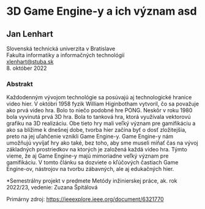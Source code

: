 # 3D Game Engine-y a ich význam asd
## Jan Lenhart

Slovenská technická univerzita v Bratislave  
Fakulta informatiky a informačných technológií  
xlenhart@stuba.sk  
8. október 2022

### Abstrakt

Každodenným vývojom technológie sa posúvajú aj technologické hranice video hier. V októbri 1958 fyzik William Higinbotham vytvoril, čo sa považuje ako prvá video hra. Bolo to niečo podobné hre PONG. Neskôr v roku 1980 bola vyvinutá prvá 3D hra. Bola to tanková hra, ktorá využívala vektorovú grafiku na 3D realizáciu. Obe tieto hry mali veľký význam pre gamifikáciu a ako sa blížime k dnešnej dobe, tvorba hier začína byť o dosť zložitejšia, preto na jej uľahčenie vznikli Game Engine-y. Game Engine-y nám umožňujú vyvíjať hry ako také, bez toho, aby sme museli míňať čas na vývoj základných prostriedkov na ktorých je založená každá video hra. Týmto vieme, že aj Game Engine-y majú mimoriadne veľký význam pre gamifikáciu. V tomto článku sa dozviete o kľúčových častiach Game Engine-ov, nástrojov na tvorbu zábavných, ale aj edukačných hier.

*Semestrálny projekt v predmete Metódy inžinierskej práce, ak. rok 2022/23, vedenie: Zuzana Špitálová

Primárny zdroj: https://ieeexplore.ieee.org/document/6321770
